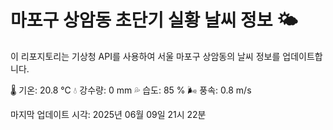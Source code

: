 
# 마포구 상암동 초단기 실황 날씨 정보 🌤️

이 리포지토리는 기상청 API를 사용하여 서울 마포구 상암동의 날씨 정보를 업데이트합니다. 

🌡️ 기온: 20.8 ℃
💧 강수량: 0 mm
💦 습도: 85 %
🌬️ 풍속: 0.8 m/s

마지막 업데이트 시각: 2025년 06월 09일 21시 22분    
